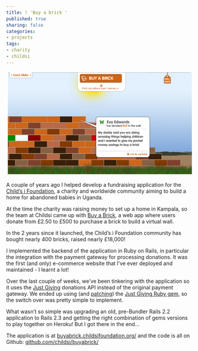 ```yaml
---
title: ! 'Buy a brick '
published: true
sharing: false
categories:
- projects
tags:
- charity
- childsi
---
```


![Buy a brick ](/blog/images/buyabrick.png)

A couple of years ago I helped develop a fundraising application for the [Child’s i Foundation](http://www.childsifoundation.org/), a charity and worldwide community aiming to build a home for abandoned babies in Uganda.

At the time the charity was raising money to set up a home in Kampala, so the team at Childsi came up with [Buy a Brick](http://buyabrick.childsifoundation.org/), a web app where users donate from £2.50 to £500 to purchase a brick to build a virtual wall.

In the 2 years since it launched, the Child’s i Foundation community has bought nearly 400 bricks, raised nearly £18,000!

I implemented the backend of the application in Ruby on Rails, in particular the integration with the payment gateway for processing donations. It was the first (and only) e-commerce website that I’ve ever deployed and maintained - I learnt a lot!

Over the last couple of weeks,  we’ve been tinkering with the application so it uses the [Just Giving](http://apimanagement.justgiving.com/) donations API instead of the original payment gateway. We ended up using (and [patching](https://github.com/mintdigital/just_giving/pull/1)) the [Just Giving Ruby gem](http://rubygems.org/gems/just_giving/), so the switch over was pretty simple to implement.

What wasn’t so simple was upgrading an old, pre-Bundler Rails 2.2 application to Rails 2.3 and getting the right combination of gems versions to play together on Heroku! But I got there in the end…

The application is at [buyabrick.childsifoundation.org/](http://buyabrick.childsifoundation.org/) and the code is all on Github: [github.com/childsi/buyabrick/](https://github.com/childsi/buyabrick/)

